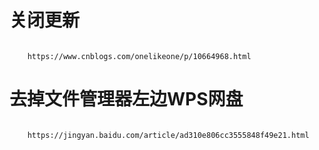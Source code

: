 # 关闭更新

```
	
	https://www.cnblogs.com/onelikeone/p/10664968.html

```

# 去掉文件管理器左边WPS网盘

```
	
	https://jingyan.baidu.com/article/ad310e806cc3555848f49e21.html
	
```

